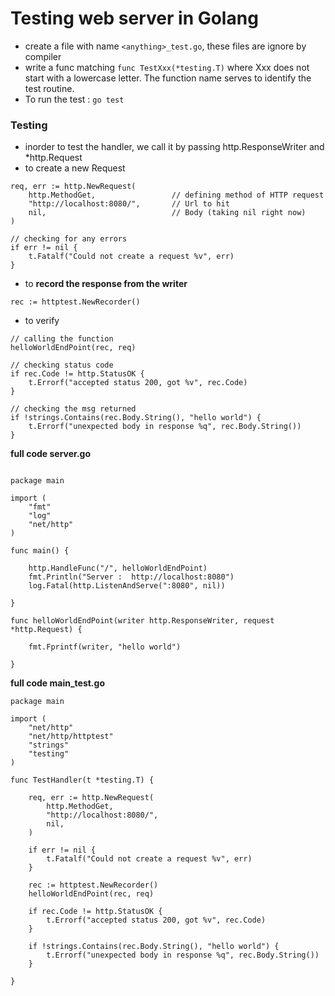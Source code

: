 # Testing web server in Golang

- create a file with name `<anything>_test.go`, these files are ignore by compiler
- write a func matching `func TestXxx(*testing.T)`  where Xxx does not start with a lowercase letter. The function name serves to identify the test routine.
- To run the test : `go test`

### Testing

- inorder to test the handler, we call it by passing http.ResponseWriter and *http.Request
- to create a new Request
  
```
req, err := http.NewRequest(
    http.MethodGet,                 // defining method of HTTP request
    "http://localhost:8080/",       // Url to hit
    nil,                            // Body (taking nil right now)
)

// checking for any errors            
if err != nil {
    t.Fatalf("Could not create a request %v", err)
}

```

- to **record the response from the writer**
  
```
rec := httptest.NewRecorder()
```

- to verify
  
```
// calling the function
helloWorldEndPoint(rec, req)

// checking status code
if rec.Code != http.StatusOK {
    t.Errorf("accepted status 200, got %v", rec.Code)
}

// checking the msg returned
if !strings.Contains(rec.Body.String(), "hello world") {
    t.Errorf("unexpected body in response %q", rec.Body.String())
}
```    

**full code server.go**

```

package main

import (
	"fmt"
	"log"
	"net/http"
)

func main() {

	http.HandleFunc("/", helloWorldEndPoint)
	fmt.Println("Server :  http://localhost:8080")
	log.Fatal(http.ListenAndServe(":8080", nil))

}

func helloWorldEndPoint(writer http.ResponseWriter, request *http.Request) {

	fmt.Fprintf(writer, "hello world")

}
```

**full code main_test.go**

```
package main

import (
	"net/http"
	"net/http/httptest"
	"strings"
	"testing"
)

func TestHandler(t *testing.T) {

	req, err := http.NewRequest(
		http.MethodGet,
		"http://localhost:8080/",
		nil,
	)

	if err != nil {
		t.Fatalf("Could not create a request %v", err)
	}

	rec := httptest.NewRecorder()
	helloWorldEndPoint(rec, req)

	if rec.Code != http.StatusOK {
		t.Errorf("accepted status 200, got %v", rec.Code)
	}

	if !strings.Contains(rec.Body.String(), "hello world") {
		t.Errorf("unexpected body in response %q", rec.Body.String())
	}

}
```

